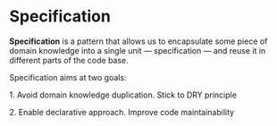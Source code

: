 # Specification

**Specification** is a pattern that allows us to encapsulate some piece of domain knowledge into a single unit — specification — and reuse it in different parts of the code base.

Specification aims at two goals:

1\. Avoid domain knowledge duplication. Stick to DRY principle

2\. Enable declarative approach. Improve code maintainability
